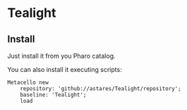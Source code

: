 # TealightInstall---------Just install it from you Pharo catalog. You can also install it executing scripts:```SmalltalkMetacello new 	repository: 'github://astares/Tealight/repository';	baseline: 'Tealight';	load 